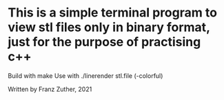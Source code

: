 # This is a simple terminal program to view stl files only in binary format, just for the purpose of practising c++

Build with make
Use with ./linerender stl.file (-colorful)


Written by Franz Zuther, 2021




